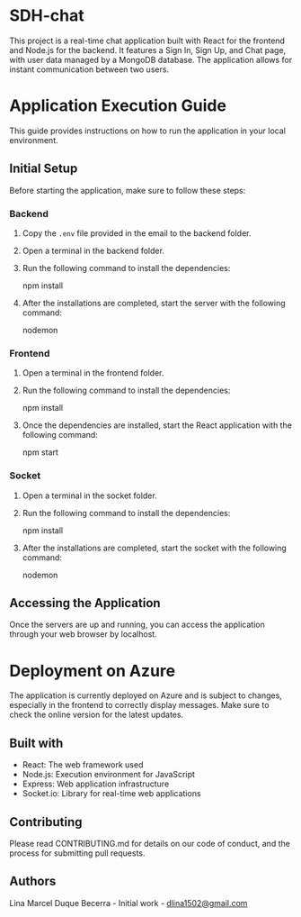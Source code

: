 # SDH-chat
This project is a real-time chat application built with React for the frontend and Node.js for the backend. It features a Sign In, Sign Up, and Chat page, with user data managed by a MongoDB database. The application allows for instant communication between two users.

# Application Execution Guide

This guide provides instructions on how to run the application in your local environment.

## Initial Setup

Before starting the application, make sure to follow these steps:

### Backend

1. Copy the `.env` file provided in the email to the backend folder.

2. Open a terminal in the backend folder.

3. Run the following command to install the dependencies:

   npm install

4. After the installations are completed, start the server with the following command:

   nodemon

### Frontend

1. Open a terminal in the frontend folder.

2. Run the following command to install the dependencies:

   npm install

3. Once the dependencies are installed, start the React application with the following command:

   npm start

### Socket

1. Open a terminal in the socket folder.

2. Run the following command to install the dependencies:

   npm install

3. After the installations are completed, start the socket with the following command:

   nodemon

## Accessing the Application

Once the servers are up and running, you can access the application through your web browser by localhost. 

# Deployment on Azure
The application is currently deployed on Azure and is subject to changes, especially in the frontend to correctly display messages. Make sure to check the online version for the latest updates.

## Built with
- React: The web framework used
- Node.js: Execution environment for JavaScript
- Express: Web application infrastructure
- Socket.io: Library for real-time web applications

## Contributing
Please read CONTRIBUTING.md for details on our code of conduct, and the process for submitting pull requests.

## Authors
Lina Marcel Duque Becerra - Initial work - dlina1502@gmail.com

